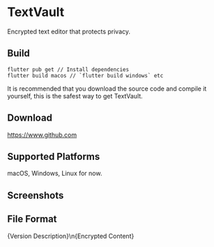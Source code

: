 # TextVault

Encrypted text editor that protects privacy.


## Build

```
flutter pub get // Install dependencies
flutter build macos // `flutter build windows` etc
```
It is recommended that you download the source code and compile it yourself, this is the safest way to get TextVault.


## Download

https://www.github.com


## Supported Platforms

macOS, Windows, Linux for now.


## Screenshots


## File Format

{Version Description}\n{Encrypted Content}